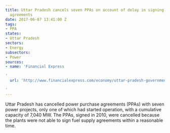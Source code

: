 ```yaml
---
title: Uttar Pradesh cancels seven PPAs on account of delay in signing of fuel supply
  agreements
date: 2017-06-07 13:41:00 Z
tags:
- PPA
states:
- Uttar Pradesh
sectors:
- Energy
subsectors:
- Power
sources:
- name: 'Financial Express

'
  url: 'http://www.financialexpress.com/economy/uttar-pradesh-government-cancels-7-ppas-for-7040-mw-projects-sans-fuel-linkage/695379/

'
---
```


Uttar Pradesh has cancelled power purchase agreements (PPAs) with seven power projects, only one of which had started operation, with a cumulative capacity of 7,040 MW. The PPAs, signed in 2010, were cancelled because the plants were not able to sign fuel supply agreements within a reasonable time.
